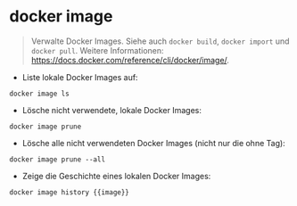 # docker image

> Verwalte Docker Images.
> Siehe auch `docker build`, `docker import` und `docker pull`.
> Weitere Informationen: <https://docs.docker.com/reference/cli/docker/image/>.

- Liste lokale Docker Images auf:

`docker image ls`

- Lösche nicht verwendete, lokale Docker Images:

`docker image prune`

- Lösche alle nicht verwendeten Docker Images (nicht nur die ohne Tag):

`docker image prune --all`

- Zeige die Geschichte eines lokalen Docker Images:

`docker image history {{image}}`
